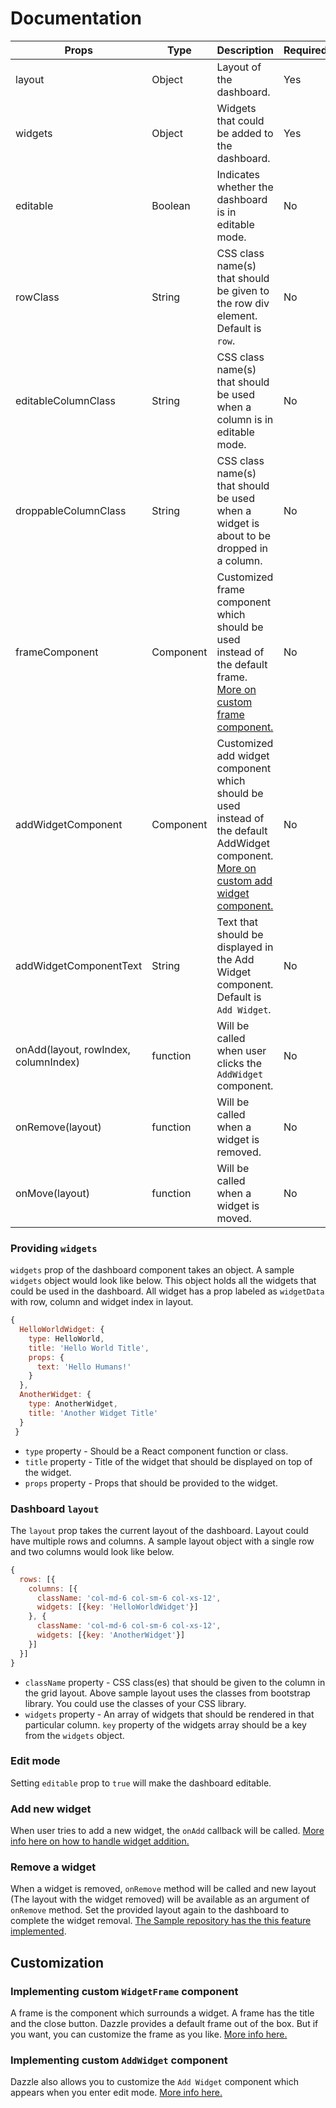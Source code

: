 # Documentation
| Props | Type| Description | Required |
| --- | --- | --- | --- |
| layout | Object | Layout of the dashboard. | Yes |
| widgets | Object| Widgets that could be added to the dashboard. | Yes |
| editable | Boolean |Indicates whether the dashboard is in editable mode. | No |
| rowClass | String |CSS class name(s) that should be given to the row div element. Default is `row`. | No |
| editableColumnClass | String |CSS class name(s) that should be used when a column is in editable mode. | No |
| droppableColumnClass  | String |CSS class name(s) that should be used when a widget is about to be dropped in a column. | No |
| frameComponent | Component | Customized frame component which should be used instead of the default frame. [More on custom frame component.](https://github.com/EmanuelJr/react-rubick/blob/master/docs/ImplementingACustomFrame.md) | No |
| addWidgetComponent | Component | Customized add widget component which should be used instead of the default AddWidget component. [More on custom add widget component.](https://github.com/EmanuelJr/react-rubick/blob/master/docs/ImplementingCustomAddWidgetButton.md) | No |
| addWidgetComponentText | String | Text that should be displayed in the Add Widget component. Default is `Add Widget`. | No |
| onAdd(layout, rowIndex, columnIndex) | function |Will be called when user clicks the `AddWidget` component.| No |
| onRemove(layout) | function |Will be called when a widget is removed.| No |
| onMove(layout) | function | Will be called when a widget is moved.| No |

### Providing `widgets`
`widgets` prop of the dashboard component takes an object. A sample `widgets` object would look like below. This object holds all the widgets that could be used in the dashboard.
All widget has a prop labeled as `widgetData` with row, column and widget index in layout.

```javascript
{
  HelloWorldWidget: {
    type: HelloWorld,
    title: 'Hello World Title',
    props: {
      text: 'Hello Humans!'
    }
  },
  AnotherWidget: {
    type: AnotherWidget,
    title: 'Another Widget Title'
  }
 }
 ```
 - `type` property - Should be a React component function or class.
 - `title` property - Title of the widget that should be displayed on top of the widget.
 - `props` property - Props that should be provided to the widget.


### Dashboard `layout`
The `layout` prop takes the current layout of the dashboard. Layout could have multiple rows and columns. A sample layout object with a single row and two columns would look like below.

```javascript
{
  rows: [{
    columns: [{
      className: 'col-md-6 col-sm-6 col-xs-12',
      widgets: [{key: 'HelloWorldWidget'}]
    }, {
      className: 'col-md-6 col-sm-6 col-xs-12',
      widgets: [{key: 'AnotherWidget'}]
    }]
  }]
}
```
- `className`  property - CSS class(es) that should be given to the column in  the grid layout. Above sample layout uses the classes from bootstrap library. You could use the classes of your CSS library.
- `widgets` property - An array of widgets that should be rendered in that particular column. `key` property of the widgets array should be a key from the `widgets` object.

### Edit mode
Setting `editable` prop to `true` will make the dashboard editable.

### Add new widget
When user tries to add a new widget, the `onAdd` callback will be called. <a href="https://github.com/EmanuelJr/react-rubick/blob/master/docs/AddWidget.md">More info here on how to handle widget addition.</a>

### Remove a widget
When a widget is removed, `onRemove` method will be called and new layout (The layout with the widget removed) will be available as an argument of `onRemove` method. Set the provided layout again to the dashboard to complete the widget removal. [The Sample repository has the this feature implemented](https://github.com/EmanuelJr/react-rubick-Starter-Kit/blob/master/src/components/Dashboard.jsx).

## Customization

### Implementing custom `WidgetFrame` component
A frame is the component which surrounds a widget. A frame has the title and the close button. Dazzle provides a default frame out of the box. But if you want, you can customize the frame as you like. <a href="https://github.com/EmanuelJr/react-rubick/blob/master/docs/ImplementingACustomFrame.md">More info here.</a>

### Implementing custom `AddWidget` component
Dazzle also allows you to customize the `Add Widget` component which appears when you enter edit mode. <a href="https://github.com/EmanuelJr/react-rubick/blob/master/docs/ImplementingCustomAddWidgetButton.md">More info here.</a>